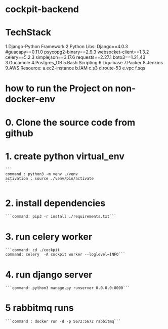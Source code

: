 # cockpit-backend
# TechStack
1.Django-Python Framework
2.Python Libs:
    Django==4.0.3
    #guacapy==0.11.0
    psycopg2-binary==2.9.3
    websocket-client==1.3.2
    celery==5.2.3
    simplejson==3.17.6
    requests==2.27.1
    boto3==1.21.43
3.Gucamole
4.Postgres_DB
5.Bash Scripting
6.Liquibase
7.Packer
8.Jenkins
9.AWS Resource:
    a.ec2-instance
    b.IAM
    c.s3
    d.route-53
    e.vpc
    f.sqs
# how to run the Project on non-docker-env

# 0. Clone the source code from github
# 1. create python virtual_env 
    ```
    command : python3 -m venv ./venv
    activation : source ./venv/bin/activate
    ```
# 2. install dependencies
    ```command: pip3 -r install ./requirements.txt```
# 3. run celery worker
    ```command: cd ./cockpit 
    command: celery  -A cockpit worker --loglevel=INFO```
# 4. run django server
    ```command: python3 manage.py runserver 0.0.0.0:8000```
# 5 rabbitmq runs
    ```command : docker run -d -p 5672:5672 rabbitmq```